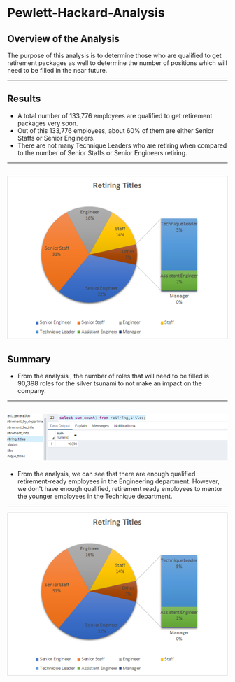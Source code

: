 # Pewlett-Hackard-Analysis
##  Overview of the Analysis
The purpose of this analysis is to determine those who are qualified to get retirement packages as well to determine the number of positions which will need to be filled in the near future.

---
##  Results
- A total number of 133,776 employees are qualified to get retirement packages very soon.
- Out of this 133,776 employees, about 60% of them are either Senior Staffs or Senior Engineers.
- There are not many Technique Leaders who are retiring when compared to the number of Senior Staffs or Senior Engineers retiring.
---
![Chart showing number of employees retiring soon](https://github.com/Elewekeadanma/Pewlett-Hackard-Analysis/blob/main/Retiring_titles.png)
---
## Summary
- From the analysis , the number of roles that will need to be filled is 90,398 roles for the silver tsunami to not make an impact on the company.
---
![Total Number of Employees retiring very soon](https://github.com/Elewekeadanma/Pewlett-Hackard-Analysis/blob/main/Data/Total_number_of_retiring_employees.png)
---
- From the analysis, we can see that there are enough qualified retirement-ready employees in the Engineering department. However, we don't have enough qualified, retirement ready   employees to mentor the younger employees in the Technique department.
---
![Number of employees retiring by title](https://github.com/Elewekeadanma/Pewlett-Hackard-Analysis/blob/main/Retiring_titles.png)
